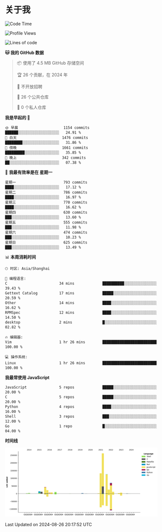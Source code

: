 # 关于我

<!--START_SECTION:waka-->
![Code Time](http://img.shields.io/badge/Code%20Time-889%20hrs%2045%20mins-blue)

![Profile Views](http://img.shields.io/badge/%E4%B8%AA%E4%BA%BA%E8%B5%84%E6%96%99%E8%A7%82%E7%9C%8B%E6%AC%A1%E6%95%B0-0-blue)

![Lines of code](https://img.shields.io/badge/%E4%BB%8E%E3%80%8CHello%20World%E3%80%8D%E8%B5%B7%E6%88%91%E5%B7%B2%E7%BB%8F%E5%86%99%E4%BA%86-762.2%20thousand%20%E8%A1%8C%E4%BB%A3%E7%A0%81-blue)

**🐱 我的 GitHub 数据** 

> 📦  使用了 4.5 MB GitHub 存储空间 
 > 
> 🏆 26 个贡献，在 2024 年
 > 
> 🚫 不开放招聘
 > 
> 📜 26 个公共仓库 
 > 
> 🔑 0 个私人仓库 
 > 
**我是早起的 🐤** 

```text
🌞 早晨                     1154 commits        ██████░░░░░░░░░░░░░░░░░░░   24.91 % 
🌆 白天                     1476 commits        ████████░░░░░░░░░░░░░░░░░   31.86 % 
🌃 傍晚                     1661 commits        █████████░░░░░░░░░░░░░░░░   35.85 % 
🌙 晚上                     342 commits         ██░░░░░░░░░░░░░░░░░░░░░░░   07.38 % 
```
📅 **我最有效率是在 星期一** 

```text
星期一                      793 commits         ████░░░░░░░░░░░░░░░░░░░░░   17.12 % 
星期二                      786 commits         ████░░░░░░░░░░░░░░░░░░░░░   16.97 % 
星期三                      770 commits         ████░░░░░░░░░░░░░░░░░░░░░   16.62 % 
星期四                      630 commits         ███░░░░░░░░░░░░░░░░░░░░░░   13.60 % 
星期五                      555 commits         ███░░░░░░░░░░░░░░░░░░░░░░   11.98 % 
星期六                      474 commits         ███░░░░░░░░░░░░░░░░░░░░░░   10.23 % 
星期日                      625 commits         ███░░░░░░░░░░░░░░░░░░░░░░   13.49 % 
```


📊 **本周消耗时间** 

```text
🕑︎ 时区: Asia/Shanghai

💬 编程语言: 
C                        34 mins             ██████████░░░░░░░░░░░░░░░   39.43 % 
Gettext Catalog          17 mins             █████░░░░░░░░░░░░░░░░░░░░   20.59 % 
Other                    14 mins             ████░░░░░░░░░░░░░░░░░░░░░   16.62 % 
RPMSpec                  12 mins             ████░░░░░░░░░░░░░░░░░░░░░   14.50 % 
desktop                  2 mins              █░░░░░░░░░░░░░░░░░░░░░░░░   02.82 % 

🔥 编辑器: 
Vim                      1 hr 26 mins        █████████████████████████   100.00 % 

💻 操作系统: 
Linux                    1 hr 26 mins        █████████████████████████   100.00 % 
```

**我最常使用 JavaScript** 

```text
JavaScript               5 repos             █████░░░░░░░░░░░░░░░░░░░░   20.00 % 
C                        5 repos             █████░░░░░░░░░░░░░░░░░░░░   20.00 % 
Python                   4 repos             ████░░░░░░░░░░░░░░░░░░░░░   16.00 % 
Shell                    3 repos             ███░░░░░░░░░░░░░░░░░░░░░░   12.00 % 
Go                       1 repo              █░░░░░░░░░░░░░░░░░░░░░░░░   04.00 % 
```



**时间线**

![Lines of Code chart](https://raw.githubusercontent.com/Arondight/Arondight/master/assets/bar_graph.png)


 Last Updated on 2024-08-26 20:17:52 UTC
<!--END_SECTION:waka-->
